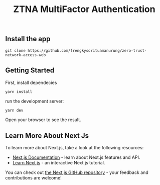 <h1 align="center">ZTNA MultiFactor Authentication</h1><br>

## Install the app

```shell
git clone https://github.com/frengkysorituamanurung/zero-trust-network-access-web
```
## Getting Started

First, install dependecies

```shell
yarn install
```

run the development server:

```bash
yarn dev
```

Open your browser to see the result.

## Learn More About Next Js

To learn more about Next.js, take a look at the following resources:

- [Next.js Documentation](https://nextjs.org/docs) - learn about Next.js features and API.
- [Learn Next.js](https://nextjs.org/learn) - an interactive Next.js tutorial.

You can check out [the Next.js GitHub repository](https://github.com/vercel/next.js/) - your feedback and contributions are welcome!


